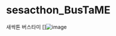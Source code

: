 # sesacthon_BusTaME

새싹톤 버스타미
[]![image](https://github.com/m6z1/sesacthon_BusTaME/assets/114990782/d68600d7-25c1-411d-9c68-3d7c938112ff)
